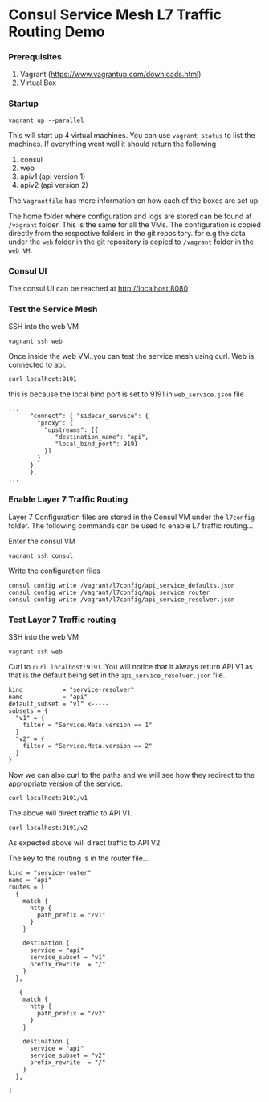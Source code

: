 # Consul Service Mesh L7 Traffic Routing Demo

### Prerequisites
1. Vagrant (https://www.vagrantup.com/downloads.html)
2. Virtual Box 

### Startup
```
vagrant up --parallel
```

This will start up 4 virtual machines. You can use `vagrant status` to list the machines. If everything went well it should return the following

1. consul
2. web
3. apiv1 (api version 1)
4. apiv2 (api version 2)

The `Vagrantfile` has more information on how each of the boxes are set up. 

The home folder where configuration and logs are stored can be found at `/vagrant` folder. This is the same for all the VMs. The configuration is copied directly from the respective folders in the git repository. for e.g the data under the `web` folder in the git repository is copied to `/vagrant` folder in the `web VM`.

### Consul UI
The consul UI can be reached at [http://localhost:8080](http://localhost:8080)


### Test the Service Mesh
SSH into the web VM
```
vagrant ssh web
```
Once inside the  web VM..you can test the service mesh using curl. Web is connected to api. 

```
curl localhost:9191
```

this is because the local bind port is set to 9191 in `web_service.json` file

```
...
      "connect": { "sidecar_service": {
        "proxy": {
          "upstreams": [{
             "destination_name": "api",
             "local_bind_port": 9191
          }]
        }
      }
      },
...
```
  
### Enable Layer 7 Traffic Routing
Layer 7 Configuration files are stored in the Consul VM under the  `l7config` folder. The following commands can be used to enable L7 traffic routing...

Enter the consul VM
```
vagrant ssh consul
```

Write the configuration files
```
consul config write /vagrant/l7config/api_service_defaults.json
consul config write /vagrant/l7config/api_service_router
consul config write /vagrant/l7config/api_service_resolver.json
```

### Test Layer 7 Traffic routing
SSH into the web VM
```
vagrant ssh web
```

Curl to `curl localhost:9191`. You will notice that it always return API V1 as that is the default being set in the `api_service_resolver.json` file.

```
kind           = "service-resolver"
name           = "api"
default_subset = "v1" <-----
subsets = {
  "v1" = {
    filter = "Service.Meta.version == 1"
  }
  "v2" = {
    filter = "Service.Meta.version == 2"
  }
}
```

Now we can also curl to the paths and we will see how they redirect to the appropriate version of the service.
```
curl localhost:9191/v1
```
The above will direct traffic to API V1. 

```
curl localhost:9191/v2
```
As expected above will direct traffic to API V2.

The key to the routing is in the router file...
```
kind = "service-router"
name = "api"
routes = [
  {
    match {
      http {
        path_prefix = "/v1"
      }
    }

    destination {
      service = "api"
      service_subset = "v1"
      prefix_rewrite  = "/"
    }
  },

   {
    match {
      http {
        path_prefix = "/v2"
      }
    }

    destination {
      service = "api"
      service_subset = "v2"
      prefix_rewrite  = "/"
    }
  },
  
] 
```

